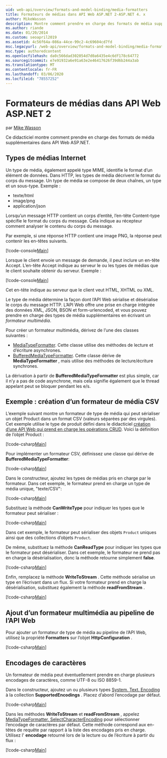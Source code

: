 ```yaml
---
uid: web-api/overview/formats-and-model-binding/media-formatters
title: Formateurs de médias dans API Web ASP.NET 2-ASP.NET 4. x
author: MikeWasson
description: Montre comment prendre en charge des formats de média supplémentaires dans API Web ASP.NET pour ASP.NET 4. x.
ms.author: riande
ms.date: 01/20/2014
ms.custom: seoapril2019
ms.assetid: 4c56f64a-086a-44ce-99c2-4c69604cd7fd
msc.legacyurl: /web-api/overview/formats-and-model-binding/media-formatters
msc.type: authoredcontent
ms.openlocfilehash: da0c566dad302054d7d0a6435e4c6df178c64772
ms.sourcegitcommit: e7e91932a6e91a63e2e46417626f39d6b244a3ab
ms.translationtype: MT
ms.contentlocale: fr-FR
ms.lasthandoff: 03/06/2020
ms.locfileid: "78557252"
---
```

# <a name="media-formatters-in-aspnet-web-api-2"></a>Formateurs de médias dans API Web ASP.NET 2

par [Mike Wasson](https://github.com/MikeWasson)

Ce didacticiel montre comment prendre en charge des formats de média supplémentaires dans API Web ASP.NET.

## <a name="internet-media-types"></a>Types de médias Internet

Un type de média, également appelé type MIME, identifie le format d’un élément de données. Dans HTTP, les types de média décrivent le format du corps du message. Un type de média se compose de deux chaînes, un type et un sous-type. Exemple :

- texte/html
- image/png
- application/json

Lorsqu’un message HTTP contient un corps d’entité, l’en-tête Content-type spécifie le format du corps du message. Cela indique au récepteur comment analyser le contenu du corps du message.

Par exemple, si une réponse HTTP contient une image PNG, la réponse peut contenir les en-têtes suivants.

[!code-console[Main](media-formatters/samples/sample1.cmd)]

Lorsque le client envoie un message de demande, il peut inclure un en-tête Accept. L’en-tête Accept indique au serveur le ou les types de médias que le client souhaite obtenir du serveur. Exemple :

[!code-console[Main](media-formatters/samples/sample2.cmd)]

Cet en-tête indique au serveur que le client veut HTML, XHTML ou XML.

Le type de média détermine la façon dont l’API Web sérialise et désérialise le corps du message HTTP. L’API Web offre une prise en charge intégrée des données XML, JSON, BSON et form-urlencoded, et vous pouvez prendre en charge des types de média supplémentaires en écrivant un *formateur multimédia*.

Pour créer un formateur multimédia, dérivez de l’une des classes suivantes :

- [MediaTypeFormatter](https://msdn.microsoft.com/library/system.net.http.formatting.mediatypeformatter.aspx). Cette classe utilise des méthodes de lecture et d’écriture asynchrones.
- [BufferedMediaTypeFormatter](https://msdn.microsoft.com/library/system.net.http.formatting.bufferedmediatypeformatter.aspx). Cette classe dérive de **MediaTypeFormatter** , mais utilise des méthodes de lecture/écriture synchrones.

La dérivation à partir de **BufferedMediaTypeFormatter** est plus simple, car il n’y a pas de code asynchrone, mais cela signifie également que le thread appelant peut se bloquer pendant les e/s.

## <a name="example-creating-a-csv-media-formatter"></a>Exemple : création d’un formateur de média CSV

L’exemple suivant montre un formateur de type de média qui peut sérialiser un objet Product dans un format CSV (valeurs séparées par des virgules). Cet exemple utilise le type de produit défini dans le didacticiel [création d’une API Web qui prend en charge les opérations CRUD](../older-versions/creating-a-web-api-that-supports-crud-operations.md). Voici la définition de l’objet Product :

[!code-csharp[Main](media-formatters/samples/sample3.cs)]

Pour implémenter un formateur CSV, définissez une classe qui dérive de **BufferedMediaTypeFormatter**:

[!code-csharp[Main](media-formatters/samples/sample4.cs)]

Dans le constructeur, ajoutez les types de médias pris en charge par le formateur. Dans cet exemple, le formateur prend en charge un type de média unique, &quot;texte/CSV&quot;:

[!code-csharp[Main](media-formatters/samples/sample5.cs)]

Substituez la méthode **CanWriteType** pour indiquer les types que le formateur peut sérialiser :

[!code-csharp[Main](media-formatters/samples/sample6.cs)]

Dans cet exemple, le formateur peut sérialiser des objets `Product` uniques ainsi que des collections d’objets `Product`.

De même, substituez la méthode **CanReadType** pour indiquer les types que le formateur peut désérialiser. Dans cet exemple, le formateur ne prend pas en charge la désérialisation, donc la méthode retourne simplement **false**.

[!code-csharp[Main](media-formatters/samples/sample7.cs)]

Enfin, remplacez la méthode **WriteToStream** . Cette méthode sérialise un type en l’écrivant dans un flux. Si votre formateur prend en charge la désérialisation, substituez également la méthode **readFromStream** .

[!code-csharp[Main](media-formatters/samples/sample8.cs)]

## <a name="adding-a-media-formatter-to-the-web-api-pipeline"></a>Ajout d’un formateur multimédia au pipeline de l’API Web

Pour ajouter un formateur de type de média au pipeline de l’API Web, utilisez la propriété **Formatters** sur l’objet **HttpConfiguration** .

[!code-csharp[Main](media-formatters/samples/sample9.cs)]

## <a name="character-encodings"></a>Encodages de caractères

Un formateur de média peut éventuellement prendre en charge plusieurs encodages de caractères, comme UTF-8 ou ISO 8859-1.

Dans le constructeur, ajoutez un ou plusieurs types [System. Text. Encoding](https://msdn.microsoft.com/library/system.text.encoding.aspx) à la collection **SupportedEncodings** . Placez d’abord l’encodage par défaut.

[!code-csharp[Main](media-formatters/samples/sample10.cs?highlight=6-7)]

Dans les méthodes **WriteToStream** et **readFromStream** , appelez [MediaTypeFormatter. SelectCharacterEncoding](https://msdn.microsoft.com/library/hh969054.aspx) pour sélectionner l’encodage de caractères par défaut. Cette méthode correspond aux en-têtes de requête par rapport à la liste des encodages pris en charge. Utilisez l' **encodage** retourné lors de la lecture ou de l’écriture à partir du flux :

[!code-csharp[Main](media-formatters/samples/sample11.cs?highlight=3,5)]
